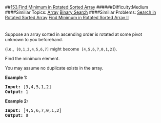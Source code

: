 ##[153.Find Minimum in Rotated Sorted Array](https://leetcode.com/problems/find-minimum-in-rotated-sorted-array/description/ "153.Find Minimum in Rotated Sorted Array")
######Difficulty:Medium
####Similiar Topics:
  [Array](https://leetcode.com//tag/array)  [Binary Search](https://leetcode.com//tag/binary-search)
####Similiar Problems:
  [Search in Rotated Sorted Array](https://leetcode.com//problems/search-in-rotated-sorted-array)  [Find Minimum in Rotated Sorted Array II](https://leetcode.com//problems/find-minimum-in-rotated-sorted-array-ii)
<div class="question-description__3U1T" style="padding-top: 10px;"><div><p>Suppose an array sorted in ascending order is rotated at some pivot unknown to you beforehand.</p>

<p>(i.e., &#160;<code>[0,1,2,4,5,6,7]</code>&#160;might become &#160;<code>[4,5,6,7,0,1,2]</code>).</p>

<p>Find the minimum element.</p>

<p>You may assume no duplicate exists in the array.</p>

<p><strong>Example 1:</strong></p>

<pre><strong>Input:</strong> [3,4,5,1,2] 
<strong>Output:</strong> 1
</pre>

<p><strong>Example 2:</strong></p>

<pre><strong>Input:</strong> [4,5,6,7,0,1,2]
<strong>Output:</strong> 0
</pre>
</div></div><div> </div><div> </div><div> </div><div> </div><div> </div><div> </div><div> </div><div> </div><div> </div><div> </div><div> </div><div> </div><div> </div><div> </div><div> </div><div> </div><div> </div><div> </div><div> </div><div> </div><div> </div><div> </div><div> </div><div> </div><div> </div><div> </div><div> </div><div> </div><div> </div><div> </div><div> </div><div> </div><div> </div><div> </div><div> </div><div> </div><div> </div><div> </div><div> </div><div> </div><div> </div><div> </div><div> </div><div> </div><div> </div><div> </div><div> </div><div> </div><div> </div><div> </div><div> </div><div> </div><div> </div><div> </div><div> </div><div> </div><div> </div><div> </div><div> </div><div> </div><div> </div><div> </div><div> </div><div> </div><div> </div><div> </div><div> </div><div> </div><div> </div><div> </div><div> </div><div> </div><div> </div><div> </div><div> </div><div> </div><div> </div><div> </div><div> </div><div> </div><div> </div><div> </div><div> </div><div> </div><div> </div><div> </div><div> </div><div> </div><div> </div><div> </div><div> </div><div> </div><div> </div><div> </div><div> </div><div> </div><div> </div><div> </div><div> </div><div> </div><div> </div><div> </div><div> </div><div> </div><div> </div><div> </div><div> </div><div> </div><div> </div><div> </div><div> </div><div> </div>